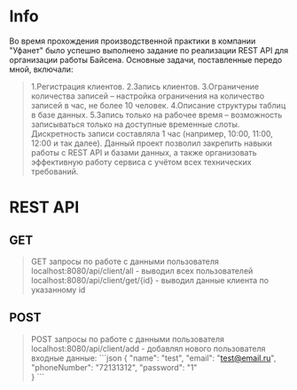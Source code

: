 # Info

Во время прохождения производственной практики в компании "Уфанет" было успешно выполнено задание по реализации REST API для
организации работы Байсена. Основные задачи, поставленные передо мной, включали:
>1.Регистрация клиентов.
2.Запись клиентов.
3.Ограничение количества записей – настройка ограничения на количество записей в час, не более 10 человек.
4.Описание структуры таблиц в базе данных.
5.Запись только на рабочее время – возможность записываться только на доступные временные слоты. Дискретность записи составляла 1 час (например, 10:00, 11:00, 12:00 и так далее).
Данный проект позволил закрепить навыки работы с REST API и базами данных, а также организовать эффективную работу сервиса с учётом всех технических требований.

# REST API

## GET
> GET запросы по работе с данными пользователя 
localhost:8080/api/client/all - выводил всех пользователей 
localhost:8080/api/client/get/{id} - выводил данные клиента по указанному id
## POST
> POST запросы по работе с данными пользователя 
localhost:8080/api/client/add - добавлял нового пользователя
входные данные:
\```json
{
    "name": "test",
    "email": "test@email.ru",
    "phoneNumber": "72131312",
    "password": "1"   
}
\```